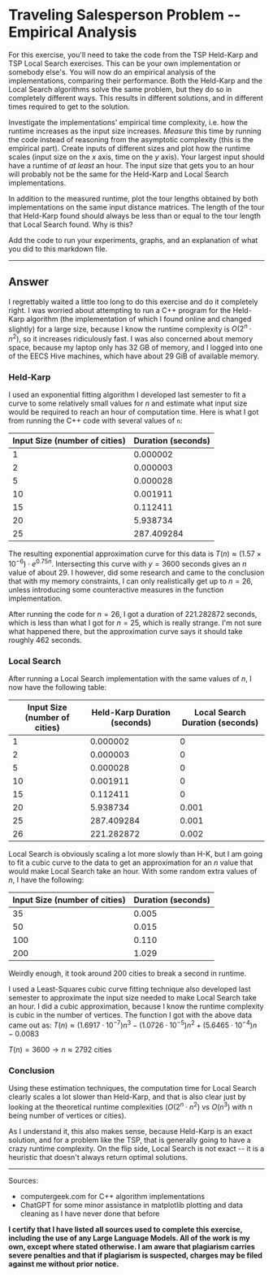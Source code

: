 # Traveling Salesperson Problem -- Empirical Analysis

For this exercise, you'll need to take the code from the TSP Held-Karp and TSP
Local Search exercises. This can be your own implementation or somebody else's.
You will now do an empirical analysis of the implementations, comparing their
performance. Both the Held-Karp and the Local Search algorithms solve the same
problem, but they do so in completely different ways. This results in different
solutions, and in different times required to get to the solution.

Investigate the implementations' empirical time complexity, i.e. how the runtime
increases as the input size increases. *Measure* this time by running the code
instead of reasoning from the asymptotic complexity (this is the empirical
part). Create inputs of different sizes and plot how the runtime scales (input
size on the $x$ axis, time on the $y$ axis). Your largest input should have a
runtime of *at least* an hour. The input size that gets you to an hour will
probably not be the same for the Held-Karp and Local Search implementations.

In addition to the measured runtime, plot the tour lengths obtained by both
implementations on the same input distance matrices. The length of the tour that
Held-Karp found should always be less than or equal to the tour length that
Local Search found. Why is this?

Add the code to run your experiments, graphs, and an explanation of what you did
to this markdown file.

---

## Answer 

I regrettably waited a little too long to do this exercise and do it completely right. I was worried about attempting to run a C++ program for the Held-Karp algorithm (the implementation of which I found online and changed slightly) for a large size, because I know the runtime complexity is $O(2^n \cdot n^2)$, so it increases ridiculously fast. I was also concerned about memory space, because my laptop only has 32 GB of memory, and I logged into one of the EECS Hive machines, which have about 29 GiB of available memory. 

### Held-Karp

I used an exponential fitting algorithm I developed last semester to fit a curve to some relatively small values for $n$ and estimate what input size would be required to reach an hour of computation time. Here is what I got from running the C++ code with several values of `n`:

| Input Size (number of cities) | Duration (seconds) |
| --- | --- |
| 1 | 0.000002 |
| 2 | 0.000003 |
| 5 | 0.000028 |
| 10 | 0.001911 |
| 15 | 0.112411 |
| 20 | 5.938734 |
| 25 | 287.409284 |

The resulting exponential approximation curve for this data is $T(n) \approx (1.57 \times 10^{-6}) \cdot e^{0.75n}$. Intersecting this curve with $y = 3600$ seconds gives an $n$ value of about 29. I however, did some research and came to the conclusion that with my memory constraints, I can only realistically get up to $n = 26$, unless introducing some counteractive measures in the function implementation. 

After running the code for $n = 26$, I got a duration of 221.282872 seconds, which is less than what I got for $n = 25$, which is really strange. I'm not sure what happened there, but the approximation curve says it should take roughly 462 seconds.

### Local Search

After running a Local Search implementation with the same values of $n$, I now have the following table:

| Input Size (number of cities) | Held-Karp Duration (seconds) | Local Search Duration (seconds) |
| --- | --- | --- |
| 1 | 0.000002 | 0 |
| 2 | 0.000003 | 0 |
| 5 | 0.000028 | 0 |
| 10 | 0.001911 | 0 |
| 15 | 0.112411 | 0 |
| 20 | 5.938734 | 0.001 |
| 25 | 287.409284 | 0.001 |
| 26 | 221.282872 | 0.002 |

Local Search is obviously scaling a lot more slowly than H-K, but I am going to fit a cubic curve to the data to get an approximation for an $n$ value that would make Local Search take an hour. With some random extra values of $n$, I have the following:

| Input Size (number of cities) | Duration (seconds) |
| --- | --- |
| 35 | 0.005 |
| 50 | 0.015 |
| 100 | 0.110 |
| 200 | 1.029 |

Weirdly enough, it took around 200 cities to break a second in runtime.

I used a Least-Squares cubic curve fitting technique also developed last semester to approximate the input size needed to make Local Search take an hour. I did a cubic approximation, because I know the runtime complexity is cubic in the number of vertices. The function I got with the above data came out as:
$T(n) \approx (1.6917 \cdot 10^{-7})n^3 - (1.0726 \cdot 10^{-5})n^2 + (5.6465 \cdot 10^{-4})n - 0.0083$

$T(n) = 3600 \rightarrow n \approx 2792 \text{ cities}$

### Conclusion

Using these estimation techniques, the computation time for Local Search clearly scales a lot slower than Held-Karp, and that is also clear just by looking at the theoretical runtime complexities ($O(2^n \cdot n^2)$ vs $O(n^3)$ with n being number of vertices or cities).

As I understand it, this also makes sense, because Held-Karp is an exact solution, and for a problem like the TSP, that is generally going to have a crazy runtime complexity. On the flip side, Local Search is not exact -- it is a heuristic that doesn't always return optimal solutions. 

---

Sources:
- computergeek.com for C++ algorithm implementations
- ChatGPT for some minor assistance in matplotlib plotting and data cleaning as I have never done that before

**I certify that I have listed all sources used to complete this exercise, including the use
of any Large Language Models. All of the work is my own, except where stated
otherwise. I am aware that plagiarism carries severe penalties and that if plagiarism is
suspected, charges may be filed against me without prior notice.**
